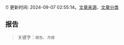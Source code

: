 :alarm_clock: 更新时间: 2024-09-07 02:55:14。[文章来源](/README.md)、[文章分类](/TAGS.md)

## 报告


> 关键字：`报告`、`月报`



